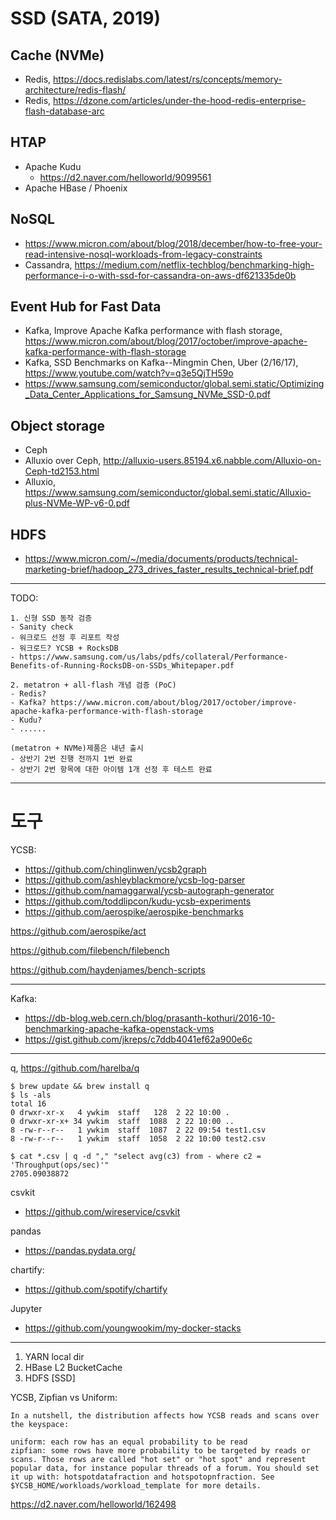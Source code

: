 # SSD (SATA, 2019)

## Cache (NVMe)
 * Redis, https://docs.redislabs.com/latest/rs/concepts/memory-architecture/redis-flash/
 * Redis, https://dzone.com/articles/under-the-hood-redis-enterprise-flash-database-arc

## HTAP
 * Apache Kudu
   - https://d2.naver.com/helloworld/9099561
 * Apache HBase / Phoenix

## NoSQL
  * https://www.micron.com/about/blog/2018/december/how-to-free-your-read-intensive-nosql-workloads-from-legacy-constraints
  * Cassandra, https://medium.com/netflix-techblog/benchmarking-high-performance-i-o-with-ssd-for-cassandra-on-aws-df621335de0b

## Event Hub for Fast Data 
 * Kafka, Improve Apache Kafka performance with flash storage, https://www.micron.com/about/blog/2017/october/improve-apache-kafka-performance-with-flash-storage
 * Kafka, SSD Benchmarks on Kafka--Mingmin Chen, Uber (2/16/17), https://www.youtube.com/watch?v=q3e5QjTH59o
 * https://www.samsung.com/semiconductor/global.semi.static/Optimizing_Data_Center_Applications_for_Samsung_NVMe_SSD-0.pdf

## Object storage
  * Ceph
  * Alluxio over Ceph, http://alluxio-users.85194.x6.nabble.com/Alluxio-on-Ceph-td2153.html
  * Alluxio, https://www.samsung.com/semiconductor/global.semi.static/Alluxio-plus-NVMe-WP-v6-0.pdf

## HDFS
  * https://www.micron.com/~/media/documents/products/technical-marketing-brief/hadoop_273_drives_faster_results_technical-brief.pdf

----
TODO:
```
1. 신형 SSD 동작 검증
- Sanity check
- 워크로드 선정 후 리포트 작성
- 워크로드? YCSB + RocksDB
- https://www.samsung.com/us/labs/pdfs/collateral/Performance-Benefits-of-Running-RocksDB-on-SSDs_Whitepaper.pdf

2. metatron + all-flash 개념 검증 (PoC)
- Redis? 
- Kafka? https://www.micron.com/about/blog/2017/october/improve-apache-kafka-performance-with-flash-storage
- Kudu? 
- ......

(metatron + NVMe)제품은 내년 출시
- 상반기 2번 진행 전까지 1번 완료
- 상반기 2번 항목에 대한 아이템 1개 선정 후 테스트 완료

```
----

# 도구

YCSB:
- https://github.com/chinglinwen/ycsb2graph
- https://github.com/ashleyblackmore/ycsb-log-parser
- https://github.com/namaggarwal/ycsb-autograph-generator
- https://github.com/toddlipcon/kudu-ycsb-experiments
- https://github.com/aerospike/aerospike-benchmarks

https://github.com/aerospike/act

https://github.com/filebench/filebench

https://github.com/haydenjames/bench-scripts

----
Kafka:
- https://db-blog.web.cern.ch/blog/prasanth-kothuri/2016-10-benchmarking-apache-kafka-openstack-vms
- https://gist.github.com/jkreps/c7ddb4041ef62a900e6c

----
q, https://github.com/harelba/q

```
$ brew update && brew install q
$ ls -als
total 16
0 drwxr-xr-x   4 ywkim  staff   128  2 22 10:00 .
0 drwxr-xr-x+ 34 ywkim  staff  1088  2 22 10:00 ..
8 -rw-r--r--   1 ywkim  staff  1087  2 22 09:54 test1.csv
8 -rw-r--r--   1 ywkim  staff  1058  2 22 10:00 test2.csv

$ cat *.csv | q -d "," "select avg(c3) from - where c2 = 'Throughput(ops/sec)'"
2705.09038872

```

csvkit
- https://github.com/wireservice/csvkit

pandas
- https://pandas.pydata.org/

chartify:
- https://github.com/spotify/chartify

Jupyter
- https://github.com/youngwookim/my-docker-stacks

----
1. YARN local dir
2. HBase L2 BucketCache
3. HDFS [SSD]

YCSB, Zipfian vs Uniform:
```
In a nutshell, the distribution affects how YCSB reads and scans over the keyspace:

uniform: each row has an equal probability to be read
zipfian: some rows have more probability to be targeted by reads or scans. Those rows are called "hot set" or "hot spot" and represent popular data, for instance popular threads of a forum. You should set it up with: hotspotdatafraction and hotspotopnfraction. See $YCSB_HOME/workloads/workload_template for more details.

```

https://d2.naver.com/helloworld/162498